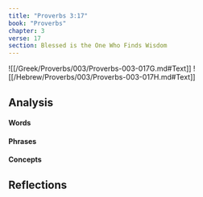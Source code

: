 ```yaml
---
title: "Proverbs 3:17"
book: "Proverbs"
chapter: 3
verse: 17
section: Blessed is the One Who Finds Wisdom
---
```

![[/Greek/Proverbs/003/Proverbs-003-017G.md#Text]]
![[/Hebrew/Proverbs/003/Proverbs-003-017H.md#Text]]

## Analysis

#### Words

#### Phrases

#### Concepts

## Reflections

